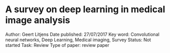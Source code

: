 # A survey on deep learning in medical image analysis

Author: Geert Litjens 
Date published: 27/07/2017
Key word: Convolutional neural networks, Deep Learning, Medical imaging, Survey
Status: Not started
Task: Review
Type of paper: review paper